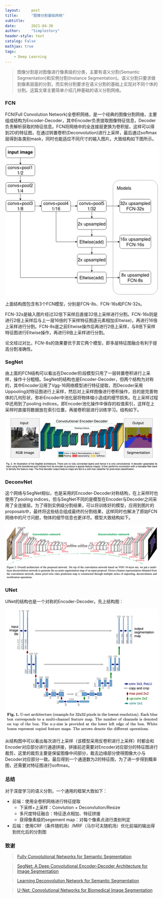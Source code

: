 ```yaml
---
layout:     post
title:      "图像分割基础网络"
subtitle:   
date:       2021-04-30
author:     "Simplestory"
header-style: text
catalog: False
mathjax: true
tags:
    - Deep Learning
---
```


> 图像分割是对图像进行像素级的分类，主要有语义分割(Semantic Segmentation)和实例分割(Instance Segmentation)。语义分割只要求做到像素层面的分割，而实例分割要求在语义分割的基础上实现对不同个体的分割。这篇文章主要简单介绍几种基础的语义分割网络。

### FCN

FCN(Full Convolution Network)全卷积网络，是一个经典的图像分割网络，主要组成结构为Encoder-Decoder，其中Encoder负责提取图像特征信息，Decoder负责解析获取的特征信息。FCN将网络中的全连接层更换为卷积层，这样可以得到2D的特征图，在通过转置卷积(Deconvolution)进行上采样，最后通过softmax层得到各类别mask，同时也能适应不同尺寸的输入图片。大致结构如下图所示。

![fcn](/img/in_posts/20210430/fcn.png)

上面结构图包含有3个FCN模型，分别是FCN-8s、FCN-16s和FCN-32s。

FCN-32s是输入图片经过32倍下采样后直接32倍上采样进行分割。FCN-16s则是进行2倍上采样后与上一层16倍的下采样特征图逐元素相加(Eltwise)，再进行16倍上采样进行分割。FCN-8s是之前Eltwise操作后再进行2倍上采样，与8倍下采样特征图进行Eltwise操作，再进行8倍上采样进行分割。

论文经过对比，FCN-8s的效果要优于其它两个模型，即多层特征图融合有利于提高分割准确性。

### SegNet

由上面的FCN结构可以看出在Decoder阶段模型只用了一层转置卷积进行上采样，操作十分粗糙。SegNet的结构也是Encoder-Decoder，但两个结构为对称的，其中Encoder沿用了Vgg-16网络模型进行特征提取，而Decoder采用Uppooling对特征图进行上采样，然后对上采样图像进行卷积操作，目的是完善物体的几何形状，弥补Encoder中池化层将物体缩小造成的细节损失。在上采样过程中还用到了pooling indices，即Encoder池化操作中保存的权值索引，这样在上采样时直接将数据放在索引位置，再接卷积层进行训练学习。结构如下。

![segnet](/img/in_posts/20210430/segnet.png)

### DeconvNet

这个网络与SegNet相似，也是采用的Encoder-Decoder对称结构，在上采样时也使用了pooling indices，但与SegNet不同的是模型在Encoder与Decoder之间采用了全连接层。为了得到实例级分割结果，可以将训练好的模型，应用到图片的proposals中，最终将这些结合组成最终的分割结果，这样同时也解决了原始FCN网络中的尺寸问题，物体的细节信息也更详尽。模型大致结构如下。

![deconvnet](/img/in_posts/20210430/deconvnet.png)

### UNet

UNet的结构也是一个对称的Encoder-Decoder。先上结构图：

![unet](/img/in_posts/20210430/unet.png)

从结构图中可以看出每次进行上采样（该模型采用反卷积进行上采样）时都会和Encoder对应部分进行通道拼接，拼接前还需要对Encoder对应部分的特征图进行裁剪，这里的裁剪主要是保留图像中间部分，裁去边缘部分使得图像大小与Decoder对应部分一致。最后得到一个通道数为2的特征图，为了进一步得到概率图，还需要对特征图进行softmax。

### 总结

对于深度学习的语义分割，一个通用的框架大致如下：

- 前端：使用全卷积网络进行特征提取
  - 下采样+上采样：Convlution + Deconvlution/Resize
  - 多尺度特征融合：特征逐点相加、特征拼接
  - 获得像素级的segement map：对每个像素点进行类别判定
- 后端：使用CRF（条件随机场）/MRF（马尔可夫随机场）优化前端的输出得到优化后的分割图

### 致谢

>[Fully Convolutional Networks for Semantic Segmentation](https://arxiv.org/pdf/1411.4038.pdf)

>[SegNet: A Deep Convolutional Encoder-Decoder Architecture for Image Segmentation](https://arxiv.org/pdf/1511.00561.pdf)

>[Learning Deconvolution Network for Semantic Segmentation](https://arxiv.org/pdf/1505.04366.pdf)

>[U-Net: Convolutional Networks for Biomedical Image Segmentation](https://arxiv.org/pdf/1505.04597.pdf)